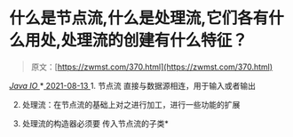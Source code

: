 <!--yml
category: 未分类
date: 0001-01-01 00:00:00
--->

# 什么是节点流,什么是处理流,它们各有什么用处,处理流的创建有什么特征？

> 原文：[https://zwmst.com/370.html](https://zwmst.com/370.html)

   [ *Java IO* ](https://zwmst.com/java-io)*[ <time datetime="2021-08-13T08:28:40+08:00"> 2021-08-13 </time> ](https://zwmst.com/370.html)  1.  节点流 直接与数据源相连，用于输入或者输出

2.  处理流：在节点流的基础上对之进行加工，进行一些功能的扩展

3.  处理流的构造器必须要 传入节点流的子类*
